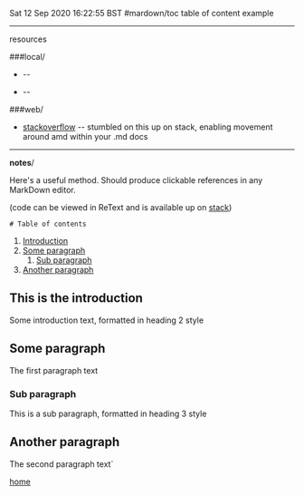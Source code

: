 Sat 12 Sep 2020 16:22:55 BST
#mardown/toc
table of content example
_____


resources

###local/

* []() --  

* [](/home/pi/Documents/notesystem/) -- 

###web/
* [stackoverflow](https://stackoverflow.com/questions/11948245/markdown-to-create-pages-and-table-of-contents) -- stumbled on this up on stack, enabling movement around amd within your .md docs

___

**notes**/

Here's a useful method. Should produce clickable references in any MarkDown editor.

(code can be viewed in ReText and is available up on [stack](https://stackoverflow.com/questions/11948245/markdown-to-create-pages-and-table-of-contents))

    # Table of contents
1. [Introduction](#introduction)
2. [Some paragraph](#paragraph1)
    1. [Sub paragraph](#subparagraph1)
3. [Another paragraph](#paragraph2)

## This is the introduction <a name="introduction"></a>
Some introduction text, formatted in heading 2 style

## Some paragraph <a name="paragraph1"></a>
The first paragraph text

### Sub paragraph <a name="subparagraph1"></a>
This is a sub paragraph, formatted in heading 3 style

## Another paragraph <a name="paragraph2"></a>
The second paragraph text`


[home](/home/pi/Documents/notesystem/notes-index.md) 

